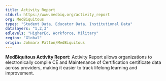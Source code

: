 ```yaml
---
title: Activity Report
stdurl: https://www.medbiq.org/activity_report
org: MedBiquitous
types: "Student Data, Educator Data, Institutional Data"
datalayers: "1,2,3"
edlevels: "HigherEd, Workforce, Military"
region: "Global"
origin: Johmarx Patton/MedBiquitous
---
```

**MedBiquitous Activity Report:** Activity Report allows organizations to electronically compile CE and Maintenance of Certification certificate data across providers, making it easier to track lifelong learning and improvement.